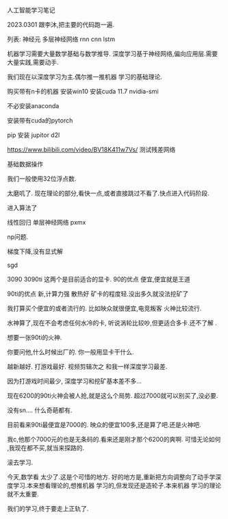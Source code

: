 人工智能学习笔记

2023.0301
跟李沐,把主要的代码跑一遍.

列表:
神经元
多层神经网络
rnn
cnn
lstm



机器学习需要大量数学基础与数学推导.
深度学习基于神经网络,偏向应用层.需要大量实践,需要动手.

我们现在以深度学习为主.偶尔推一推机器 学习的基础理论.




购买带有n卡的机器
安装win10
安装cuda 11.7
nvidia-smi

不必安装anaconda

安装带有cuda的pytorch



pip 安装 jupitor d2l

https://www.bilibili.com/video/BV18K411w7Vs/
测试残差网络




基础数据操作

我们一般使用32位浮点数.




太磨叽了.
现在理论的部分,看快一点,或者直接跳过不看了.快点进入代码阶段.


进入算法了

线性回归
单层神经网络 pxmx

np问题.

梯度下降,没有显式解

sgd




3090 3090ti 这两个是目前适合的显卡.
90的优点
便宜,便宜就是王道


90ti的优点
新,计算力强
散热好
矿卡的程度轻.没出多久就没法挖矿了


我打算买个便宜的或者流行的.
比如映众就很便宜,电竞叛客
火神比较流行.

水神算了,现在不会考虑任何水冷的卡,
听说涡轮比较吵,但更适合多卡.还不了解 .


想要一张90ti的火神.

你要问他,什么时候出厂的.
你一般用显卡干什么.

越新越好.
打游戏最好.
视频剪辑次之
和我一样深度学习最差.

因为打游戏时间最少,
深度学习和挖矿基本差不多...

现在6200的90ti火神会被人抢,就是这么个局势.
超过7000就可以别买了,没必要.

没有sn....
什么奇葩都有.

目前看来90ti最便宜是7000的.
映众的便宜100多,还是算了吧.还是火神吧.

我c,他那个7000元的也是无条码的.看来还是刚才那个6200的爽啊.
可惜无论如何 ,我现在都不买,就当来探路的.

滚去学习.



今天,数学看 太少了.这是个可惜的地方.
好的地方是,重新把方向调整向了动手学深度学习.本来想看理论的,想推机器 学习的,但发现还是造轮子.本来机器 学习的理论就不太重要.

我们的学习,终于要走上正轨了.

